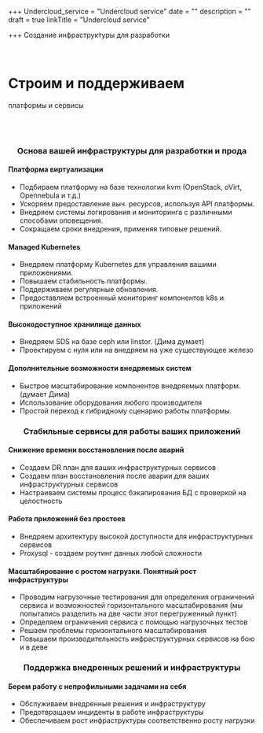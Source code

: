 +++
Undercloud_service = "Undercloud service"
date = ""
description = ""
draft = true
linkTitle = "Undercloud service"

+++
Создание инфраструктуры для разработки  
<br></br>

# **Строим и поддерживаем**

платформы и сервисы
<br></br>
<br></br>
### <center>**Основа вашей инфраструктуры для разработки и прода**</center>
#### **Платформа виртуализации**
* Подбираем платформу на базе технологии kvm (OpenStack, oVirt, Opennebula и т.д.) 
* Ускоряем предоставление выч. ресурсов, используя API платформы. 
* Внедряем системы логирования и мониторинга с различными способами оповещения.
* Сокращаем сроки внедрения, применяя типовые решений.

#### **Managed Kubernetes**
* Внедряем платформу Kubernetes для управления вашими приложениями.  
* Повышаем стабильность платформы. 
* Поддерживаем регулярные обновления. 
* Предоставляем встроенный мониторинг компонентов k8s и приложений

#### **Высокодоступное хранилище данных**
* Внедряем SDS на базе ceph или linstor. (Дима думает) 
* Проектируем с нуля или на внедряем на уже существующее железо

#### **Дополнительные возможности внедряемых систем**
* Быстрое масштабирование компонентов внедряемых платформ. (думает Дима)
* Использование оборудования любого производителя
* Простой переход к гибридному сценарию работы платформы. 


### <center>**Стабильные сервисы для работы ваших приложений**</center>

#### **Снижение времени восстановления после аварий**

* Создаем DR план для ваших инфраструктурных сервисов
* Создаем план восстановления после аварии для ваших инфраструктурных сервисов
* Настраиваем системы процесс бэкапирования БД с проверкой на целостность

#### **Работа приложений без простоев**

* Внедряем архитектуру высокой доступности для инфраструктурных сервисов
* Proxysql - создаем роутинг данных любой сложности

#### **Масштабирование с ростом нагрузки. Понятный рост инфраструктуры**

* Проводим нагрузочные тестирования для определения ограничений сервиса и возможностей горизонтального масштабирования (мы попытались разделить на две части этот перегруженный пункт)
* Определяем ограничения сервиса с помощью нагрузочных тестов
* Решаем проблемы горизонтального масштабирования
* Повышаем производительность инфраструктурных сервисов на бою и в деве

### <center>**Поддержка внедренных решений и инфраструктуры**</center>
#### **Берем работу с непрофильными задачами на себя**
* Обслуживаем внедренные решения и инфраструктуру
* Предотвращаем инциденты в работе инфраструктуры
* Обеспечиваем рост инфраструктуры соответственно росту нагрузки
